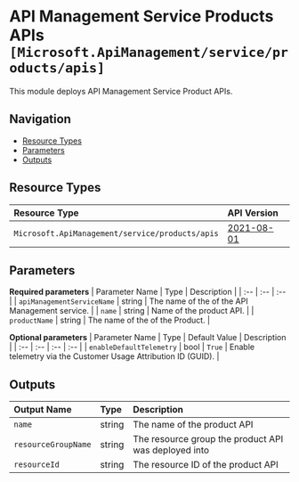 # API Management Service Products APIs `[Microsoft.ApiManagement/service/products/apis]`

This module deploys API Management Service Product APIs.

## Navigation

- [Resource Types](#Resource-Types)
- [Parameters](#Parameters)
- [Outputs](#Outputs)

## Resource Types

| Resource Type | API Version |
| :-- | :-- |
| `Microsoft.ApiManagement/service/products/apis` | [2021-08-01](https://docs.microsoft.com/en-us/azure/templates/Microsoft.ApiManagement/2021-08-01/service/products/apis) |

## Parameters

**Required parameters**
| Parameter Name | Type | Description |
| :-- | :-- | :-- |
| `apiManagementServiceName` | string | The name of the of the API Management service. |
| `name` | string | Name of the product API. |
| `productName` | string | The name of the of the Product. |

**Optional parameters**
| Parameter Name | Type | Default Value | Description |
| :-- | :-- | :-- | :-- |
| `enableDefaultTelemetry` | bool | `True` | Enable telemetry via the Customer Usage Attribution ID (GUID). |

## Outputs

| Output Name | Type | Description |
| :-- | :-- | :-- |
| `name` | string | The name of the product API |
| `resourceGroupName` | string | The resource group the product API was deployed into |
| `resourceId` | string | The resource ID of the product API |


